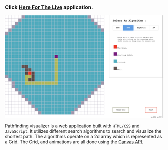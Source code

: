 ### Click [ Here For The Live](https://otmak.github.io/Pathfinding-Visualizer/) application.

![Visualizer screenshot](/screenshot.png?raw=true) 

Pathfinding visualizer is a web application built with `HTML/CSS` and `JavaScript`. It utilizes different search algorithms to search and visualize the shortest path. The algorithms operate on a 2d array which is represented as a Grid. The Grid, and animations are all done using the [Canvas API](https://developer.mozilla.org/en-US/docs/Web/API/Canvas_API).

